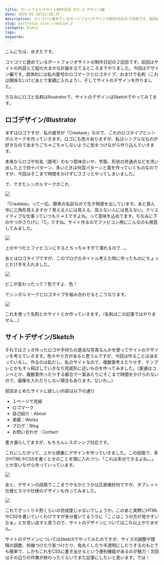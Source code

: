 ```yaml
---
title: ポートフォリオサイト制作日記 Vol.2 デザイン編
date: 2018-05-18T21:58:37
description: コツコツと進めているポートフォリオサイトの制作日記の２回目です。前回はサイトの内容と工程の大まかな計画
slug: portfolio_site_creation_2
category: Diary
tags: 
keywords: 
---
```


こんにちは、ゆきたです。

コツコツと進めているポートフォリオサイトの制作日記の２回目です。前回はサイトの内容と工程の大まかな計画を立てるところまでやりました。今回はデザイン編です。具体的には私の屋号のロゴマークとロゴタイプ、おまけで名刺（これは関係ないけどあとで実績に入れよう）、そしてサイトのデザインを作りました。

ちなみにロゴと名刺はIllustratorで、サイトのデザインはSketchでやってみてます。

## ロゴデザイン/Illustrator

まずはロゴですが、私の屋号が「Creatase」なので、これのロゴタイプとシンボルマークを作っていきます。ロゴにも色々ありますが、私はシンプルなものが好きなのであまりごちゃごちゃしないように気をつけながら作り込んでいきます。

本来ならロゴや社名（屋号）のもつ意味合いや、字面、形状の共通点などを洗い出した上で何十パターン、多いときは何百パターンと案を作っていくものなのですが、今回はそこまで時間をかけずにささっとやってしまいました。

で、できたシンボルマークがこれ

![](https://creatase.info/wp-content/uploads/2018/05/スクリーンショット-2018-05-18-21.11.46.png)

「Creatase」って一応、酵素の名前なので生き物感を出しています。あと真ん中に三角形見えますか？見える人には見える、見えない人には見えない。クリエイティブな仕事っていつも０→１ですよね。って意味を込めてます。ちなみに下のやつがさりげに「C」ですね。サイト作るのでファビコン用にこんなのも用意してみました。

![](https://creatase.info/wp-content/uploads/2018/05/スクリーンショット-2018-05-18-21.13.55.png)

上のやつだとファビコンにするとちっちゃすぎて潰れるので…。

あとはロゴタイプですが、このブログのタイトル考えた時に作ったものにちょっとだけ手を入れました。

![](https://creatase.info/wp-content/uploads/2018/05/スクリーンショット-2018-05-18-21.12.11.png)

どこが変わったって？色ですよ、色！

でシンボルマークとロゴタイプを組み合わせるとこうなります。

![](https://creatase.info/wp-content/uploads/2018/05/スクリーンショット-2018-05-18-21.13.15.png)

これを使って名刺とかサイトとか作っていきます。（名刺はこの記事ではやりません…）

## サイトデザイン/Sketch

それではさっき作ったロゴや手持ちの適当な写真なんかを使ってサイトのデザインを考えていきます。色々やり方があると思うんですが、今回は作ることは決まっているし、作るのは私だし、私のサイトなので、複数案考えたりせず、テンプレとかもすっ飛ばしていきなり完成形に近いものを作ってみました。（普通はコンペとか、複数案作ったりする都合で一案あたりにそこまで時間をかけられないので、画像を入れたりしない場合もあります。ないか。。）

前回まとめたサイトに欲しい内容は以下の通り

- １ページで完結
- ロゴマーク
- 自己紹介：About
- 実績：Works
- ブログ：Blog
- お問い合わせ：Contact

書き漏らしてますが、もちろんレスポンシブ対応です。

これにしたがって、上から順番にデザインを作っていきました。この段階で、多少HTMLやCSSを書くときのことを頭に入れつつ、「これは多分できるよね。。」とか言いながら作っていっています。

![](https://creatase.info/wp-content/uploads/2018/05/Untitled1.gif)

あと、デザインの段階でここまでやるかどうかは正直微妙何ですが、タブレット仕様とスマホ仕様のデザインも作ってみました。

![](https://creatase.info/wp-content/uploads/2018/05/Untitled2.gif)

これでざっくり６割くらいの完成度じゃないでしょうか。このあと実際にHTMLやCSSを書いていくわけですが多分書いてるうちに「ここはこうの方が見やすいなぁ」とか言い出すと思うので、サイトのデザインについてはこれ以上やりません。

サイトのデザインについてはSketchでやってみたのですが、サイズの調整や間隔の調整、枠線つけたり影つけたり、角丸くしたり半透明にしたりするのもとても簡単で、しかもこれをCSSに書き出せるという便利機能があるのが魅力！次回はその辺りの作業が終わったぐらいでまた記事にしたいと思います。では！

